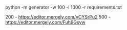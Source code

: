 python -m generator -w 100 -l 1000 -r requirements.txt

200 - https://editor.mergely.com/vCYSrPu2
500 - https://editor.mergely.com/Fuh9Gsyw
